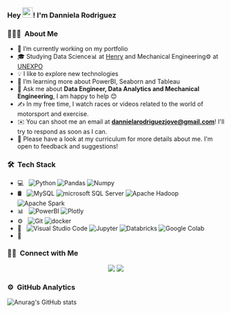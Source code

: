 ### Hey <img src = "https://github.com/TheDudeThatCode/TheDudeThatCode/blob/master/Assets/Hi.gif" width="24px">! I'm Danniela Rodriguez

<h3> 👩🏻‍💻 &nbsp;About Me </h3>

- 💼 I’m currently working on my portfolio
- 🎓 Studying Data Science📊 at [Henry](https://www.soyhenry.com/) and Mechanical Engineering⚙️ at [UNEXPO](https://virtualunexpo.com/)
- 💡 I like to explore new technologies 
- 🌱 I’m learning more about PowerBI, Seaborn and Tableau
- 💬 Ask me about **Data Engineer, Data Analytics and Mechanical Engineering**, I am happy to help 😊
- ✍️ In my free time, I watch races or videos related to the world of motorsport and exercise.
- ✉️ You can shoot me an email at **dannielarodriguezjove@gmail.com**! I'll try to respond as soon as I can.
- 📄 Please have a look at my curriculum for more details about me. I'm open to feedback and suggestions!

### 🛠 &nbsp;Tech Stack 

- 💻 &nbsp;
  ![Python](https://img.shields.io/badge/-Python-05122A?style=flat&logo=python)
  ![Pandas](https://img.shields.io/badge/-Pandas-05122A?style=flat&logo=pandas)
  ![Numpy](https://img.shields.io/badge/-Numpy-05122A?style=flat&logo=numpy)
- 🛢 &nbsp;
  ![MySQL](https://img.shields.io/badge/-MySQL-05122A?style=flat&logo=mysql)
  ![microsoft SQL Server](https://img.shields.io/badge/-Microsoft%20SQL%20Server-05122A?style=flat&logo=microsoftsqlserver)
  ![Apache Hadoop](https://img.shields.io/badge/-Apache%20Hadoop-05122A?style=flat&logo=apachehadoop&logoColor=66CCFF)
  ![Apache Spark](https://img.shields.io/badge/-Apache%20Spark-05122A?style=flat&logo=apachespark)
- 📊 &nbsp;
  ![PowerBI](https://img.shields.io/badge/-Power%20BI-05122A?style=flat&logo=powerbi)
  ![Plotly](https://img.shields.io/badge/-Plotly-05122A?style=flat&logo=plotly)
- ⚙️ &nbsp;
  ![Git](https://img.shields.io/badge/-Git-05122A?style=flat&logo=git)
  ![docker](https://img.shields.io/badge/-Docker-05122A?style=flat&logo=docker)
- 🔧 &nbsp;
  ![Visual Studio Code](https://img.shields.io/badge/-Visual%20Studio%20Code-05122A?style=flat&logo=visual-studio-code&logoColor=007ACC)
  ![Jupyter](https://img.shields.io/badge/-Jupyter-05122A?style=flat&logo=jupyter)
  ![Databricks](https://img.shields.io/badge/-Databricks-05122A?style=flat&logo=databricks)
  ![Google Colab](https://img.shields.io/badge/-Google%20Colab-05122A?style=flat&logo=googlecolab)
- 🤖 &nbsp;
  

### 🤝🏻 &nbsp;Connect with Me

<p align="center">
  <a href="https://linkedin.com/in/danniela-rodriguez-jove-/"><img src="https://img.shields.io/badge/-Danniela%20Rodriguez%20Jove-0077B5?style=flat&logo=Linkedin&logoColor=white"/></a>
  <a href="mailto:dannielarodriguezjove@gmail.com"><img src="https://img.shields.io/badge/-dannielarodriguezjove@gmail.com-D14836?style=flat&logo=Gmail&logoColor=white"/></a>
</p>

### ⚙️ &nbsp;GitHub Analytics
![Anurag's GitHub stats](https://github-readme-stats.vercel.app/api?username=DanniRodrJ&show_icons=true&theme=dracula)

